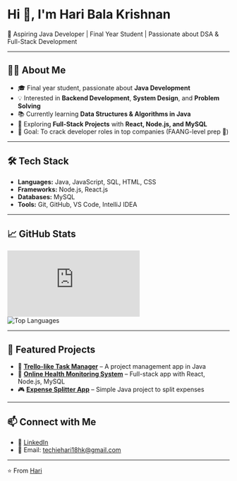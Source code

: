 # Hi 👋, I'm Hari Bala Krishnan
🚀 Aspiring Java Developer | Final Year Student | Passionate about DSA & Full-Stack Development  

---

## 👨‍💻 About Me  
- 🎓 Final year student, passionate about **Java Development**  
- 💡 Interested in **Backend Development**, **System Design**, and **Problem Solving**  
- 📚 Currently learning **Data Structures & Algorithms in Java**  
- 🌱 Exploring **Full-Stack Projects** with **React, Node.js, and MySQL**  
- 🎯 Goal: To crack developer roles in top companies (FAANG-level prep 🚀)  

---

## 🛠️ Tech Stack  
- **Languages:** Java, JavaScript, SQL, HTML, CSS  
- **Frameworks:** Node.js, React.js  
- **Databases:** MySQL  
- **Tools:** Git, GitHub, VS Code, IntelliJ IDEA  

---

## 📈 GitHub Stats  
![Hari's GitHub stats](https://github.com/Hari-bala-k/Hari-bala-k/blob/main/README.md?plain=1)  
![Top Languages](https://github-readme-stats.vercel.app/api/top-langs/?username=YOUR_GITHUB_USERNAME&layout=compact&theme=tokyonight)  

---

## 📂 Featured Projects  
- 📝 **[Trello-like Task Manager](https://github.com/YOUR_GITHUB_USERNAME/trello-task-manager)** – A project management app in Java  
- 💊 **[Online Health Monitoring System](https://github.com/YOUR_GITHUB_USERNAME/health-monitoring)** – Full-stack app with React, Node.js, MySQL  
- 🎮 **[Expense Splitter App](https://github.com/YOUR_GITHUB_USERNAME/expense-splitter)** – Simple Java project to split expenses  

---

## 📫 Connect with Me  
- 💼 [LinkedIn](https://www.linkedin.com/in/YOUR_LINKEDIN)  
- 📧 Email: techiehari18hk@gmail.com

---

⭐️ From [Hari](https://github.com/YOUR_GITHUB_USERNAME)
